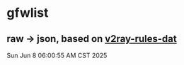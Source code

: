 # gfwlist
## raw -> json, based on [v2ray-rules-dat](https://github.com/Loyalsoldier/v2ray-rules-dat)
Sun Jun  8 06:00:55 AM CST 2025

